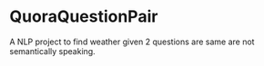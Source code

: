 # QuoraQuestionPair
A NLP project to find weather given 2 questions are same are not semantically speaking.
